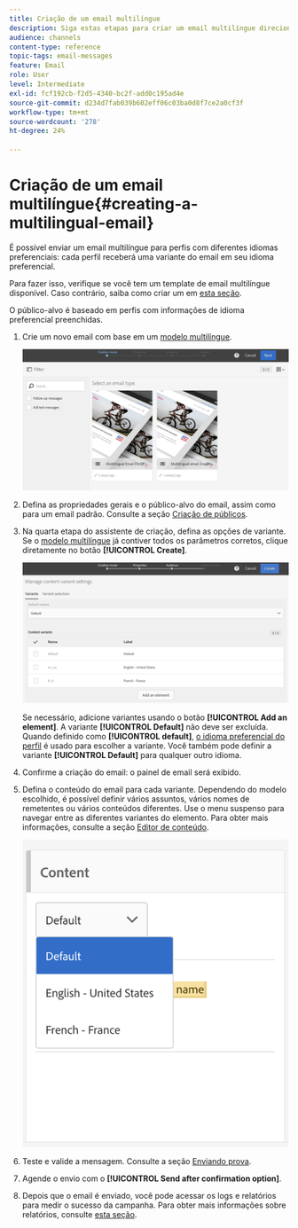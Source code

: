 ```yaml
---
title: Criação de um email multilíngue
description: Siga estas etapas para criar um email multilíngue direcionado a recipients com diferentes idiomas preferenciais.
audience: channels
content-type: reference
topic-tags: email-messages
feature: Email
role: User
level: Intermediate
exl-id: fcf192cb-f2d5-4340-bc2f-add0c195ad4e
source-git-commit: d234d7fab039b602eff06c03ba0d8f7ce2a0cf3f
workflow-type: tm+mt
source-wordcount: '278'
ht-degree: 24%

---
```


# Criação de um email multilíngue{#creating-a-multilingual-email}

É possível enviar um email multilíngue para perfis com diferentes idiomas preferenciais: cada perfil receberá uma variante do email em seu idioma preferencial.

Para fazer isso, verifique se você tem um template de email multilíngue disponível. Caso contrário, saiba como criar um em [esta seção](../../channels/using/multilingual-messages-template.md).

O público-alvo é baseado em perfis com informações de idioma preferencial preenchidas.

1. Crie um novo email com base em um [modelo multilíngue](../../channels/using/multilingual-messages-template.md).

   ![](assets/multi_create1.png)

1. Defina as propriedades gerais e o público-alvo do email, assim como para um email padrão. Consulte a seção [Criação de públicos](../../audiences/using/creating-audiences.md).

1. Na quarta etapa do assistente de criação, defina as opções de variante. Se o [modelo multilíngue](../../channels/using/multilingual-messages-template.md) já contiver todos os parâmetros corretos, clique diretamente no botão **[!UICONTROL Create]**.

   ![](assets/multi_create4.png)

   Se necessário, adicione variantes usando o botão **[!UICONTROL Add an element]**. A variante **[!UICONTROL Default]** não deve ser excluída. Quando definido como **[!UICONTROL default]**, [o idioma preferencial do perfil](../../audiences/using/creating-profiles.md) é usado para escolher a variante. Você também pode definir a variante **[!UICONTROL Default]** para qualquer outro idioma.

1. Confirme a criação do email: o painel de email será exibido.
1. Defina o conteúdo do email para cada variante. Dependendo do modelo escolhido, é possível definir vários assuntos, vários nomes de remetentes ou vários conteúdos diferentes. Use o menu suspenso para navegar entre as diferentes variantes do elemento. Para obter mais informações, consulte a seção [Editor de conteúdo](../../designing/using/designing-content-in-adobe-campaign.md).

   ![](assets/multi_selectcontent.png)

1. Teste e valide a mensagem. Consulte a seção [Enviando prova](../../sending/using/sending-proofs.md).
1. Agende o envio com o **[!UICONTROL Send after confirmation option]**.
1. Depois que o email é enviado, você pode acessar os logs e relatórios para medir o sucesso da campanha. Para obter mais informações sobre relatórios, consulte [esta seção](../../reporting/using/about-dynamic-reports.md).

